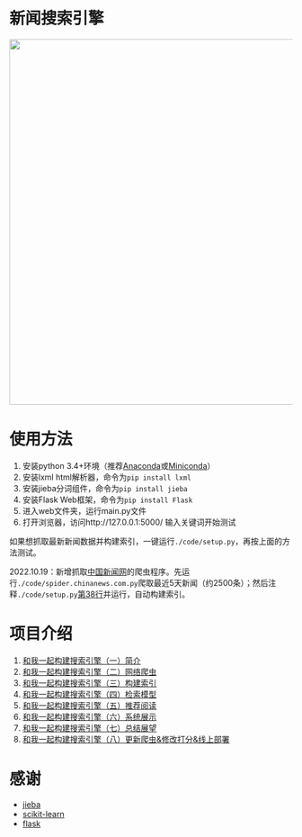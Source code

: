 # 新闻搜索引擎
<img src="./news_search_engine3.png" width = "650" align=center />

# 使用方法
1. 安装python 3.4+环境（推荐[Anaconda](https://www.anaconda.com/distribution/)或[Miniconda](https://docs.conda.io/en/latest/miniconda.html)）
2. 安装lxml html解析器，命令为`pip install lxml`
3. 安装jieba分词组件，命令为`pip install jieba`
4. 安装Flask Web框架，命令为`pip install Flask`
5. 进入web文件夹，运行main.py文件
6. 打开浏览器，访问http://127.0.0.1:5000/ 输入关键词开始测试

如果想抓取最新新闻数据并构建索引，一键运行`./code/setup.py`，再按上面的方法测试。

2022.10.19：新增抓取[中国新闻网](http://www.chinanews.com/scroll-news/news1.html)的爬虫程序。先运行`./code/spider.chinanews.com.py`爬取最近5天新闻（约2500条）；然后注释`./code/setup.py`[第38行](https://github.com/01joy/news-search-engine/blob/master/code/setup.py#L38)并运行，自动构建索引。

# 项目介绍
1. [和我一起构建搜索引擎（一）简介](http://bitjoy.net/2016/01/04/introduction-to-building-a-search-engine-1/)
2. [和我一起构建搜索引擎（二）网络爬虫](http://bitjoy.net/2016/01/04/introduction-to-building-a-search-engine-2/)
3. [和我一起构建搜索引擎（三）构建索引](http://bitjoy.net/2016/01/07/introduction-to-building-a-search-engine-3/)
4. [和我一起构建搜索引擎（四）检索模型](http://bitjoy.net/2016/01/07/introduction-to-building-a-search-engine-4/)
5. [和我一起构建搜索引擎（五）推荐阅读](http://bitjoy.net/2016/01/09/introduction-to-building-a-search-engine-5/)
6. [和我一起构建搜索引擎（六）系统展示](http://bitjoy.net/2016/01/09/introduction-to-building-a-search-engine-6/)
7. [和我一起构建搜索引擎（七）总结展望](http://bitjoy.net/2016/01/09/introduction-to-building-a-search-engine-7/)
8. [和我一起构建搜索引擎（八）更新爬虫&修改打分&线上部署](https://bitjoy.net/2020/04/05/introduction-to-building-a-search-engine-8//)

# 感谢 
* [jieba](https://github.com/fxsjy/jieba)
* [scikit-learn](https://github.com/scikit-learn/scikit-learn)
* [flask](https://github.com/mitsuhiko/flask)
